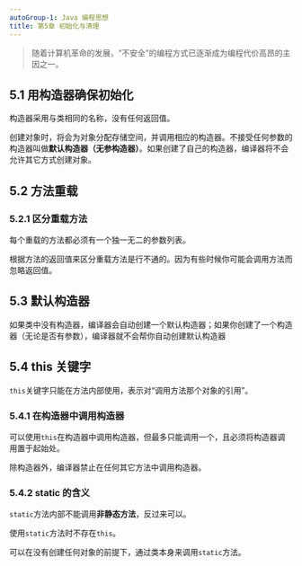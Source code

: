 ```yaml
---
autoGroup-1: Java 编程思想
title: 第5章 初始化与清理
---
```


> 随着计算机革命的发展，“不安全”的编程方式已逐渐成为编程代价高昂的主因之一。

## 5.1 用构造器确保初始化
构造器采用与类相同的名称，没有任何返回值。

创建对象时，将会为对象分配存储空间，并调用相应的构造器。不接受任何参数的构造器叫做**默认构造器（无参构造器）**。如果创建了自己的构造器，编译器将不会允许其它方式创建对象。

## 5.2 方法重载
### 5.2.1 区分重载方法
每个重载的方法都必须有一个独一无二的参数列表。

根据方法的返回值来区分重载方法是行不通的。因为有些时候你可能会调用方法而忽略返回值。

## 5.3 默认构造器
如果类中没有构造器，编译器会自动创建一个默认构造器；如果你创建了一个构造器（无论是否有参数），编译器就不会帮你自动创建默认构造器

## 5.4 this 关键字
`this`关键字只能在方法内部使用，表示对“调用方法那个对象的引用”。

### 5.4.1 在构造器中调用构造器
可以使用`this`在构造器中调用构造器，但最多只能调用一个，且必须将构造器调用置于起始处。

除构造器外，编译器禁止在任何其它方法中调用构造器。

### 5.4.2 static 的含义
`static`方法内部不能调用**非静态方法**，反过来可以。

使用`static`方法时不存在`this`。

可以在没有创建任何对象的前提下，通过类本身来调用`static`方法。



